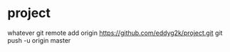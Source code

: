 # project
whatever
git remote add origin https://github.com/eddyg2k/project.git
git push -u origin master
